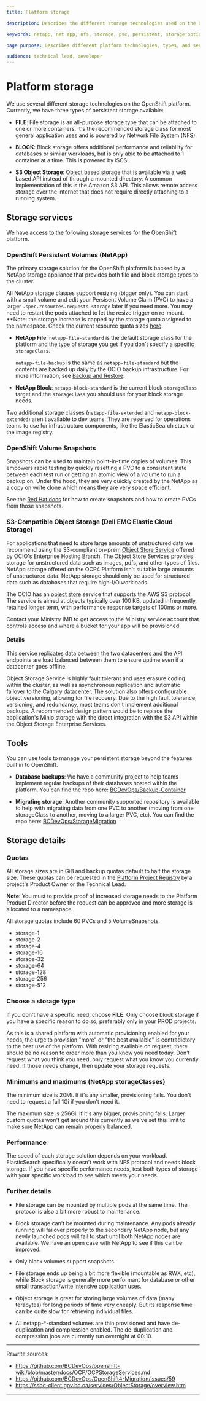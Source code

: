 ```yaml
---
title: Platform storage

description: Describes the different storage technologies used on the OpenShift platform.

keywords: netapp, net app, nfs, storage, pvc, persistent, storage options

page purpose: Describes different platform technologies, types, and services and their details.

audience: technical lead, developer
---
```


# Platform storage

We use several different storage technologies on the OpenShift platform. Currently, we have three types of persistent storage available:

* **FILE**: File storage is an all-purpose storage type that can be attached to one or more containers. It's the recommended storage class for most general application uses and is powered by Network File System (NFS).

* **BLOCK**: Block storage offers additional performance and reliability for databases or similar workloads, but is only able to be attached to 1 container at a time. This is powered by iSCSI.

* **S3 Object Storage**: Object based storage that is available via a web based API instead of through a mounted directory. A common implementation of this is the Amazon S3 API. This allows remote access storage over the internet that does not require directly attaching to a running system.

## Storage services

We have access to the following storage services for the OpenShift platform.

### OpenShift Persistent Volumes (NetApp)

The primary storage solution for the OpenShift platform is backed by a NetApp storage appliance that provides both file and block storage types to the cluster.

All NetApp storage classes support resizing (bigger only). You can start with a small volume and edit your Persisent Volume Claim (PVC) to have a larger `.spec.resources.requests.storage` later if you need more. You may need to restart the pods attached to let the resize trigger on re-mount. **Note: the storage increase is capped by the storage quota assigned to the namespace. Check the current resource quota sizes [here](https://developer.gov.bc.ca/Project-Resource-Quotas-in-BC-Gov's-PaaS-(Openshift-4-Platform)).

* **NetApp File**: `netapp-file-standard` is the default storage class for the platform and the type of storage you get if you don't specify a specific `storageClass`.

  `netapp-file-backup` is the same as `netapp-file-standard` but the contents are backed up daily by the OCIO backup infrastructure. For more information, see [Backup and Restore](https://developer.gov.bc.ca/OCP4-Backup-and-Restore).

* **NetApp Block**: `netapp-block-standard` is the current block `storageClass` target and the `storageClass` you should use for your block storage needs.

Two additional storage classes (`netapp-file-extended` and `netapp-block-extended`) aren't available to dev teams. They are reserved for operations teams to use for infrastructure components, like the ElasticSearch stack or the image registry.

### OpenShift Volume Snapshots

Snapshots can be used to maintain point-in-time copies of volumes. This empowers rapid testing by quickly resetting a PVC to a consistent state between each test run or getting an atomic view of a volume to run a backup on. Under the hood, they are very quickly created by the NetApp as a copy on write clone which means they are very space efficient.

See the [Red Hat docs](https://access.redhat.com/documentation/en-us/red_hat_openshift_container_storage/4.7/html/deploying_and_managing_openshift_container_storage_using_red_hat_openstack_platform/volume-snapshots_osp) for how to create snapshots and how to create PVCs from those snapshots.

### S3-Compatible Object Storage (Dell EMC Elastic Cloud Storage)

For applications that need to store large amounts of unstructured data we recommend using the S3-compliant on-prem [Object Store Service](https://ssbc-client.gov.bc.ca/services/ObjectStorage/overview.htm) offered by OCIO's Enterprise Hosting Branch. The Object Store Services provides storage for unstructured data such as images, pdfs, and other types of files. NetApp storage offered on the OCP4 Platform isn't suitable large amounts of unstructured data. NetApp storage should only be used for structured data such as databases that require high-I/O workloads.

The OCIO has an [object store](https://ssbc-client.gov.bc.ca/services/ObjectStorage/overview.htm) service that supports the AWS S3 protocol. The service is aimed at objects typically over 100 KB, updated infrequently, retained longer term, with performance response targets of 100ms or more.

Contact your Ministry IMB to get access to the Ministry service account that controls access and where a bucket for your app will be provisioned.

#### Details

This service replicates data between the two datacenters and the API endpoints are load balanced between them to ensure uptime even if a datacenter goes offline.

Object Storage Service is highly fault tolerant and uses erasure coding within the cluster, as well as asynchronous replication and automatic failover to the Calgary datacenter. The solution also offers configurable object versioning, allowing for file recovery. Due to the high fault tolerance, versioning, and redundancy, most teams don't implement additional backups. A recommended design pattern would be to replace the application's Minio storage with the direct integration with the S3 API within the Object Storage Enterprise Services.

## Tools

You can use tools to manage your persistent storage beyond the features built in to OpenShift.

* **Database backups**: We have a community project to help teams implement regular backups of their databases hosted within the platform. You can find the repo here: [BCDevOps/Backup-Container](https://github.com/bcdevops/backup-container)

* **Migrating storage**: Another community supported repository is available to help with migrating data from one PVC to another (moving from one storageClass to another, moving to a larger PVC, etc). You can find the repo here: [BCDevOps/StorageMigration](https://github.com/BCDevOps/StorageMigration)

## Storage details

### Quotas
All storage sizes are in GiB and backup quotas default to half the storage size. These quotas can be requested in the [Platform Project Registry](https://registry.developer.gov.bc.ca/public-landing) by a project's Product Owner or the Technical Lead.

**Note**: You must to provide proof of increased storage needs to the Platform Product Director before the request can be approved and more storage is allocated to a namespace.

All storage quotas include 60 PVCs and 5 VolumeSnapshots.


- storage-1
- storage-2
- storage-4
- storage-16
- storage-32
- storage-64
- storage-128
- storage-256
- storage-512

### Choose a storage type

If you don't have a specific need, choose **FILE**. Only choose block storage if you have a specific reason to do so, preferably only in your PROD projects.

As this is a shared platform with automatic provisioning enabled for your needs, the urge to provision "more" or "the best available" is contradictory to the best use of the platform. With resizing available on request, there should be no reason to order more than you know you need today. Don't request what you think you need, only request what you know you currently need. If those needs change, then update your storage requests.

### Minimums and maximums (NetApp storageClasses)

The minimum size is 20Mi. If it's any smaller, provisioning fails. You don't need to request a full 1Gi if you don't need it.

The maximum size is 256Gi. If it's any bigger, provisioning fails. Larger custom quotas won't get around this currently as we've set this limit to make sure NetApp can remain properly balanced.

### Performance

The speed of each storage solution depends on your workload. ElasticSearch specifically doesn't work with NFS protocol and needs block storage. If you have specific performance needs, test both types of storage with your specific workload to see which meets your needs.

### Further details

* File storage can be mounted by multiple pods at the same time. The protocol is also a bit more robust to maintenance.

* Block storage can't be mounted during maintenance. Any pods already running will failover properly to the secondary NetApp node, but any newly launched pods will fail to start until both NetApp nodes are available. We have an open case with NetApp to see if this can be improved.

* Only block volumes support snapshots.

* File storage ends up being a bit more flexible (mountable as RWX, etc), while Block storage is generally more performant for database or other small transaction/write intensive application uses.

* Object storage is great for storing large volumes of data (many terabytes) for long periods of time very cheaply. But its response time can be quite slow for retrieving individual files.

* All netapp-*-standard volumes are thin provisioned and have de-duplication and compression enabled. The de-duplication and compression jobs are currently run overnight at 00:10.

---
Rewrite sources:
* https://github.com/BCDevOps/openshift-wiki/blob/master/docs/OCP/OCPStorageServices.md
* https://github.com/BCDevOps/OpenShift4-Migration/issues/59
* https://ssbc-client.gov.bc.ca/services/ObjectStorage/overview.htm
---
